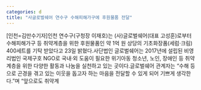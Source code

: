 ```yaml
---
categories: d
title: "사글로벌쉐어 연수구 수해피해가구에 후원물품 전달"
---
```

[인천=김만수기자]인천 연수구(구청장 이재호)는 (사)글로벌쉐어(대표 고성훈)로부터 수해피해가구 등 취약계층을 위한 후원물품인 약 1억 원 상당의 기초화장품(세럼·크림) 400세트를 기탁 받았다고 23일 밝혔다.사단법인 글로벌쉐어는 2017년에 설립된 비영리법인 국제구호 NGO로 국내·외 도움이 필요한 위기아동 청소년, 노인, 장애인 등 취약계층을 위한 다양한 활동과 나눔을 실천하고 있는 곳이다.글로벌쉐어 관계자는 “수해 등으로 곤경을 겪고 있는 이웃을 돕고자 하는 마음을 전달할 수 있게 되어 기쁘게 생각한다.”며 “앞으로도 취약계